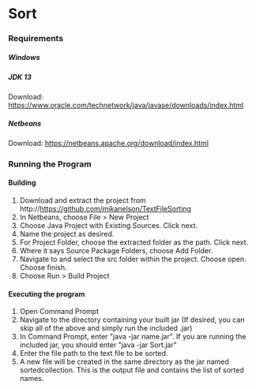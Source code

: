 # Sort
### Requirements
##### Windows
##### JDK 13
Download: https://www.oracle.com/technetwork/java/javase/downloads/index.html
##### Netbeans
Download: https://netbeans.apache.org/download/index.html
##### 
### Running the Program
#### Building
1. Download and extract the project from http://https://github.com/mikanelson/TextFileSorting
2. In Netbeans, choose File > New Project
3. Choose Java Project with Existing Sources. Click next.
4. Name the project as desired.
5. For Project Folder, choose the extracted folder as the path. Click next.
6. Where it says Source Package Folders, choose Add Folder.
7. Navigate to and select the src folder within the project. Choose open. Choose finish.
8. Choose Run > Build Project
#### Executing the program
1. Open Command Prompt
2. Navigate to the directory containing your built jar (If desired, you can skip all of the above and simply run the included .jar)
3. In Command Prompt, enter "java -jar name.jar". If you are running the included jar, you should enter "java -jar Sort.jar"
4. Enter the file path to the text file to be sorted.
5. A new file will be created in the same directory as the jar named sortedcollection. This is the output file and contains the list of sorted names.
